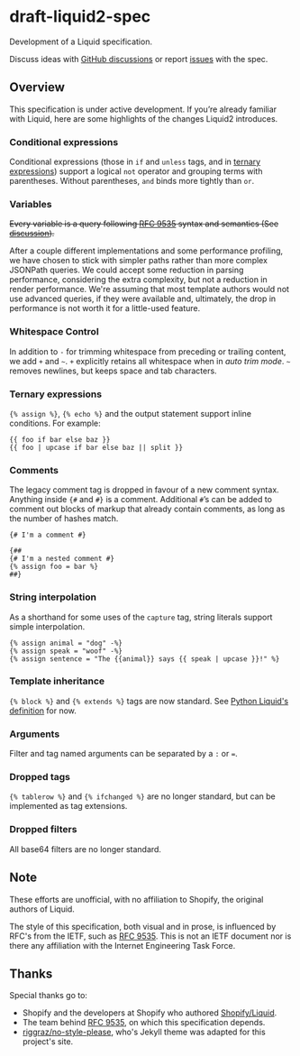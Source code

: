 # draft-liquid2-spec

Development of a Liquid specification.

Discuss ideas with [GitHub discussions](https://github.com/liquid2-org/draft-liquid2-spec/discussions) or report [issues](https://github.com/liquid2-org/draft-liquid2-spec/issues) with the spec.

## Overview

This specification is under active development. If you’re already familiar with Liquid, here are some highlights of the changes Liquid2 introduces.

### Conditional expressions

Conditional expressions (those in `if` and `unless` tags, and in [ternary expressions](#ternary-expressions)) support a logical `not` operator and grouping terms with parentheses. Without parentheses, `and` binds more tightly than `or`.

### Variables

<s>Every variable is a query following [RFC 9535](https://datatracker.ietf.org/doc/html/rfc9535) syntax and semantics (See [discussion](https://github.com/liquid2-org/draft-liquid2-spec/discussions/1)).</s>

After a couple different implementations and some performance profiling, we have chosen to stick with simpler paths rather than more complex JSONPath queries. We could accept some reduction in parsing performance, considering the extra complexity, but not a reduction in render performance. We're assuming that most template authors would not use advanced queries, if they were available and, ultimately, the drop in performance is not worth it for a little-used feature.

### Whitespace Control

In addition to `-` for trimming whitespace from preceding or trailing content, we add `+` and `~`. `+` explicitly retains all whitespace when in _auto trim mode_. `~` removes newlines, but keeps space and tab characters.

### Ternary expressions

`{% assign %}`, `{% echo %}` and the output statement support inline conditions. For example:

```
{{ foo if bar else baz }}
{{ foo | upcase if bar else baz || split }}
```

### Comments

The legacy comment tag is dropped in favour of a new comment syntax. Anything inside `{#` and `#}` is a comment. Additional `#`’s can be added to comment out blocks of markup that already contain comments, as long as the number of hashes match.

```
{# I'm a comment #}
```

```
{##
{# I'm a nested comment #}
{% assign foo = bar %}
##}
```

### String interpolation

As a shorthand for some uses of the `capture` tag, string literals support simple interpolation.

```
{% assign animal = "dog" -%}
{% assign speak = "woof" -%}
{% assign sentence = "The {{animal}} says {{ speak | upcase }}!" %}
```

### Template inheritance

`{% block %}` and `{% extends %}` tags are now standard. See [Python Liquid's definition](https://jg-rp.github.io/liquid/extra/tags#extends--block) for now.

### Arguments

Filter and tag named arguments can be separated by a `:` or `=`.

### Dropped tags

`{% tablerow %}` and `{% ifchanged %}` are no longer standard, but can be implemented as tag extensions.

### Dropped filters

All base64 filters are no longer standard.

## Note

These efforts are unofficial, with no affiliation to Shopify, the original authors of Liquid.

The style of this specification, both visual and in prose, is influenced by RFC's from the IETF, such as [RFC 9535]. This is not an IETF document nor is there any affiliation with the Internet Engineering Task Force.

## Thanks

Special thanks go to:

- Shopify and the developers at Shopify who authored [Shopify/Liquid](https://github.com/Shopify/liquid).
- The team behind [RFC 9535], on which this specification depends.
- [riggraz/no-style-please], who's Jekyll theme was adapted for this project's site.

[RFC 9535]: https://datatracker.ietf.org/doc/html/rfc9535
[riggraz/no-style-please]: https://github.com/riggraz/no-style-please
